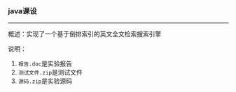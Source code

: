 ### java课设

---

概述：实现了一个基于倒排索引的英文全文检索搜索引擎

说明：

1. `报告.doc`是实验报告
2. `测试文件.zip`是测试文件
3. `源码.zip`是实验源码